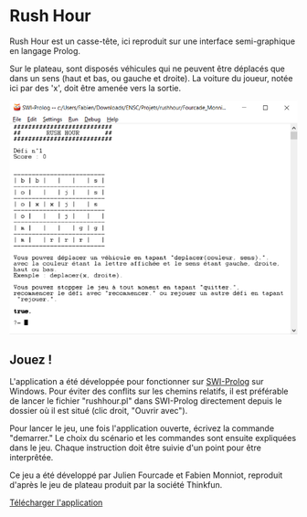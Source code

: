 # Rush Hour

Rush Hour est un casse-tête, ici reproduit sur une interface semi-graphique en langage Prolog. 

Sur le plateau, sont disposés véhicules qui ne peuvent être déplacés que dans un sens (haut et bas, ou gauche et droite). La voiture du joueur, notée ici par des 'x', doit être amenée vers la sortie.

![Interface d'une partie de Rush Hour](screenshot.png)

## Jouez !

L'application a été développée pour fonctionner sur [SWI-Prolog](http://www.swi-prolog.org/Download.html) sur Windows. Pour éviter des conflits sur les chemins relatifs, il est préférable de lancer le fichier "rushhour.pl" dans SWI-Prolog directement depuis le dossier où il est situé (clic droit, "Ouvrir avec").

Pour lancer le jeu, une fois l'application ouverte, écrivez la commande "demarrer." Le choix du scénario et les commandes sont ensuite expliquées dans le jeu. Chaque instruction doit être suivie d'un point pour être interprêtée.

Ce jeu a été développé par Julien Fourcade et Fabien Monniot, reproduit d'après le jeu de plateau produit par la société Thinkfun.

[Télécharger l'application](https://github.com/fabienmonniot/rushhour)
